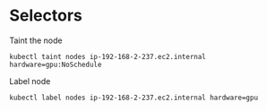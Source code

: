 # Selectors

Taint the node

```
kubectl taint nodes ip-192-168-2-237.ec2.internal hardware=gpu:NoSchedule
```

Label node

```
kubectl label nodes ip-192-168-2-237.ec2.internal hardware=gpu
```